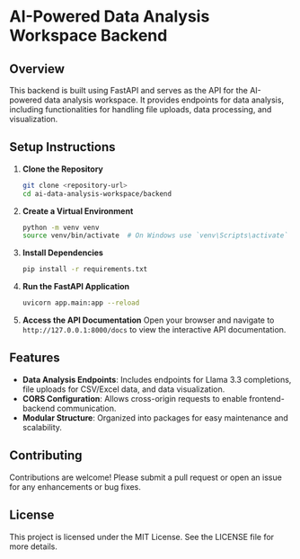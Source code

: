 # AI-Powered Data Analysis Workspace Backend

## Overview
This backend is built using FastAPI and serves as the API for the AI-powered data analysis workspace. It provides endpoints for data analysis, including functionalities for handling file uploads, data processing, and visualization.

## Setup Instructions

1. **Clone the Repository**
   ```bash
   git clone <repository-url>
   cd ai-data-analysis-workspace/backend
   ```

2. **Create a Virtual Environment**
   ```bash
   python -m venv venv
   source venv/bin/activate  # On Windows use `venv\Scripts\activate`
   ```

3. **Install Dependencies**
   ```bash
   pip install -r requirements.txt
   ```

4. **Run the FastAPI Application**
   ```bash
   uvicorn app.main:app --reload
   ```

5. **Access the API Documentation**
   Open your browser and navigate to `http://127.0.0.1:8000/docs` to view the interactive API documentation.

## Features

- **Data Analysis Endpoints**: Includes endpoints for Llama 3.3 completions, file uploads for CSV/Excel data, and data visualization.
- **CORS Configuration**: Allows cross-origin requests to enable frontend-backend communication.
- **Modular Structure**: Organized into packages for easy maintenance and scalability.

## Contributing
Contributions are welcome! Please submit a pull request or open an issue for any enhancements or bug fixes.

## License
This project is licensed under the MIT License. See the LICENSE file for more details.